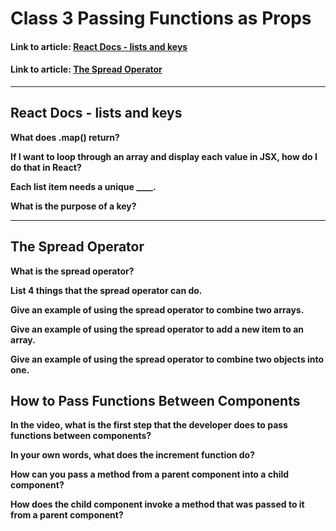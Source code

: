 # Class 3 Passing Functions as Props

#### Link to article: [React Docs - lists and keys](https://legacy.reactjs.org/docs/lists-and-keys.html)
#### Link to article: [The Spread Operator](https://medium.com/coding-at-dawn/how-to-use-the-spread-operator-in-javascript-b9e4a8b06fab)

> 

***

## React Docs - lists and keys

**What does .map() return?**
> 

**If I want to loop through an array and display each value in JSX, how do I do that in React?**
> 


**Each list item needs a unique ____.**
>

**What is the purpose of a key?**
> 

***

## The Spread Operator

**What is the spread operator?**
> 

**List 4 things that the spread operator can do.**
> 

**Give an example of using the spread operator to combine two arrays.**
> 

**Give an example of using the spread operator to add a new item to an array.**
> 

**Give an example of using the spread operator to combine two objects into one.**
> 

## How to Pass Functions Between Components

**In the video, what is the first step that the developer does to pass functions between components?**
> 

**In your own words, what does the increment function do?**
> 

**How can you pass a method from a parent component into a child component?**
> 

**How does the child component invoke a method that was passed to it from a parent component?**
> 
